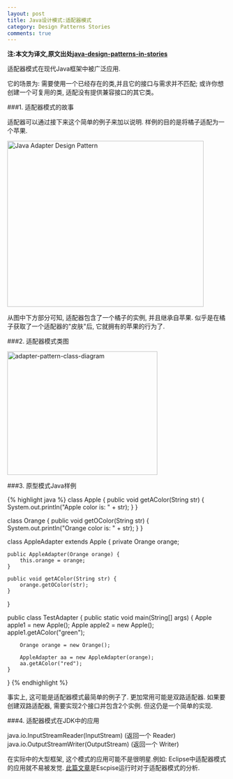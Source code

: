 ```yaml
---
layout: post
title: Java设计模式:适配器模式
category: Design Patterns Stories
comments: true
---
```


**注:本文为译文,原文出处[java-design-patterns-in-stories](http://www.programcreek.com/java-design-patterns-in-stories/)**

适配器模式在现代Java框架中被广泛应用.

它的场景为: 需要使用一个已经存在的类,并且它的接口与需求并不匹配; 或许你想创建一个可复用的类, 适配没有提供兼容接口的其它类。



###1. 适配器模式的故事

适配器可以通过接下来这个简单的例子来加以说明. 样例的目的是将橘子适配为一个苹果.

<img src="http://www.programcreek.com/wp-content/uploads/2011/09/SimpleAdapter.jpg" alt="Java Adapter Design Pattern" title="SimpleAdapter" width="450" height="380" class="alignleft size-full wp-image-4319">

从图中下方部分可知, 适配器包含了一个橘子的实例, 并且继承自苹果. 似乎是在橘子获取了一个适配器的"皮肤"后, 它就拥有的苹果的行为了.

###2. 适配器模式类图

<img src="http://www.programcreek.com/wp-content/uploads/2011/09/adapter-pattern-class-diagram.jpg" alt="adapter-pattern-class-diagram" width="344" height="283" class="alignleft size-full wp-image-8114">

###3. 原型模式Java样例

{% highlight java %}
class Apple {
    public void getAColor(String str) {
        System.out.println("Apple color is: " + str);
    }
}
 
class Orange {
    public void getOColor(String str) {
        System.out.println("Orange color is: " + str);
    }
}
 
class AppleAdapter extends Apple {
    private Orange orange;
 
    public AppleAdapter(Orange orange) {
        this.orange = orange;
    }
 
    public void getAColor(String str) {
        orange.getOColor(str);
    }
}
 
public class TestAdapter {
    public static void main(String[] args) {
        Apple apple1 = new Apple();
        Apple apple2 = new Apple();
        apple1.getAColor("green");
 
        Orange orange = new Orange();
 
        AppleAdapter aa = new AppleAdapter(orange);
        aa.getAColor("red");
    }
 
}
{% endhighlight %}

事实上, 这可能是适配器模式最简单的例子了. 更加常用可能是双路适配器. 如果要创建双路适配器, 需要实现2个接口并包含2个实例. 但这仍是一个简单的实现.

###4. 适配器模式在JDK中的应用

java.io.InputStreamReader(InputStream) (返回一个 Reader)
java.io.OutputStreamWriter(OutputStream) (返回一个 Writer)

在实际中的大型框架, 这个模式的应用可能不是很明星.例如: Eclipse中适配器模式的应用就不易被发觉. [此篇文章](http://www.programcreek.com/2011/09/adapters-in-eclipse/)是Escpise运行时对于适配器模式的分析.